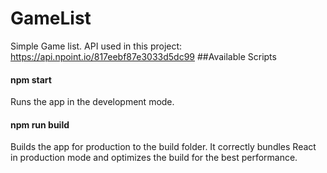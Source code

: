 # GameList
Simple Game list. API used in this project: https://api.npoint.io/817eebf87e3033d5dc99
##Available Scripts  
#### npm start  
Runs the app in the development mode.  
#### npm run build
Builds the app for production to the build folder.
It correctly bundles React in production mode and optimizes the build for the best performance.
